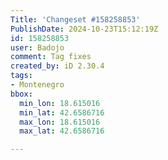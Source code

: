 ```yaml
---
Title: 'Changeset #158258853'
PublishDate: 2024-10-23T15:12:19Z
id: 158258853
user: Badojo
comment: Tag fixes
created_by: iD 2.30.4
tags:
- Montenegro
bbox:
  min_lon: 18.615016
  min_lat: 42.6586716
  max_lon: 18.615016
  max_lat: 42.6586716

---
```

